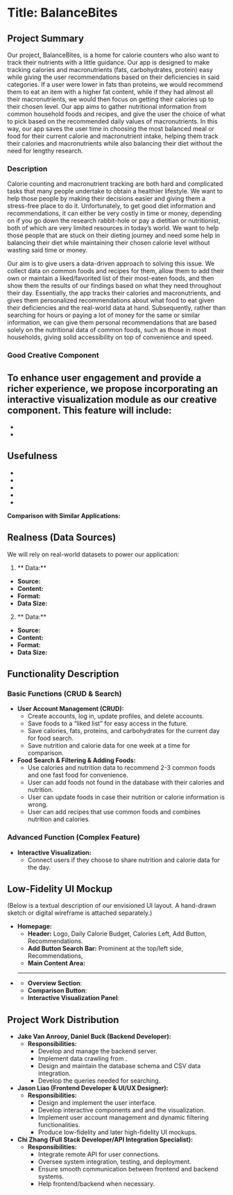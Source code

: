 # Title: BalanceBites

## Project Summary
Our project, BalanceBites, is a home for calorie counters who also want to track their nutrients with a little guidance. Our app is designed to make tracking calories and macronutrients (fats, carbohydrates, protein) easy while giving the user recommendations based on their deficiencies in said categories. If a user were lower in fats than proteins, we would recommend them to eat an item with a higher fat content, while if they had almost all their macronutrients, we would then focus on getting their calories up to their chosen level. Our app aims to gather nutritional information from common household foods and recipes, and give the user the choice of what to pick based on the recommended daily values of macronutrients. In this way, our app saves the user time in choosing the most balanced meal or food for their current calorie and macronutrient intake, helping them track their calories and macronutrients while also balancing their diet without the need for lengthy research. 

### Description
Calorie counting and macronutrient tracking are both hard and complicated tasks that many people undertake to obtain a healthier lifestyle. We want to help those people by making their decisions easier and giving them a stress-free place to do it. Unfortunately, to get good diet information and recommendations, it can either be very costly in time or money, depending on if you go down the research rabbit-hole or pay a dietitian or nutritionist, both of which are very limited resources in today’s world. We want to help those people that are stuck on their dieting journey and need some help in balancing their diet while maintaining their chosen calorie level without wasting said time or money.

Our aim is to give users a data-driven approach to solving this issue. We collect data on common foods and recipes for them, allow them to add their own or maintain a liked/favorited list of their most-eaten foods, and then show them the results of our findings based on what they need throughout their day. Essentially, the app tracks their calories and macronutrients, and gives them personalized recommendations about what food to eat given their deficiencies and the real-world data at hand. Subsequently, rather than searching for hours or paying a lot of money for the same or similar information, we can give them personal recommendations that are based solely on the nutritional data of common foods, such as those in most households, giving solid accessibility on top of convenience and speed.
  
### Good Creative Component
To enhance user engagement and provide a richer experience, we propose incorporating an interactive visualization module as our creative component. This feature will include:
- 
- 
- 

## Usefulness

- 
- 
- 
- 
- 
**Comparison with Similar Applications:**

## Realness (Data Sources)
We will rely on real-world datasets to power our application:
1. ** Data:**
- **Source:** 
- **Content:** 
- **Format:** 
- **Data Size:** 
2. ** Data:**
- **Source:** 
- **Content:** 
- **Format:**
- **Data Size:** 
  
## Functionality Description
  
### Basic Functions (CRUD & Search)
- **User Account Management (CRUD):**
  - Create accounts, log in, update profiles, and delete accounts.
  - Save foods to a “liked list” for easy access in the future.
  - Save calories, fats, proteins, and carbohydrates for the current day for food search.
  - Save nutrition and calorie data for one week at a time for comparison.
- **Food Search & Filtering & Adding Foods:**
  - Use calories and nutrition data to recommend 2-3 common foods and one fast food for convenience.
  - User can add foods not found in the database with their calories and nutrition.
  - User can update foods in case their nutrition or calorie information is wrong.
  - User can add recipes that use common foods and combines nutrition and calories.
### Advanced Function (Complex Feature)
- **Interactive Visualization:**
  - Connect users if they choose to share nutrition and calorie data for the day.
  
## Low-Fidelity UI Mockup
(Below is a textual description of our envisioned UI layout. A hand-drawn sketch or digital wireframe is attached separately.)
- **Homepage:**
  - **Header:** Logo, Daily Calorie Budget, Calories Left, Add Button, Recommendations.
  - **Add Button Search Bar:** Prominent at the top/left side, Recommendations, 
  - **Main Content Area:** 
- ****
  - **Overview Section**: 
  - **Comparison Button**: 
  - **Interactive Visualization Panel**: 

## Project Work Distribution
- **Jake Van Anrooy, Daniel Buck (Backend Developer):**
  - **Responsibilities:**
    - Develop and manage the backend server.
    - Implement data crawling from .
    - Design and maintain the database schema and CSV data integration.
    - Develop the queries needed for searching.
- **Jason Liao (Frontend Developer & UI/UX Designer):**
  - **Responsibilities:**
    - Design and implement the user interface.
    - Develop interactive components and and the visualization.
    - Implement user account management and dynamic filtering functionalities.
    - Produce low-fidelity and later high-fidelity UI mockups.
- **Chi Zhang (Full Stack Developer/API Integration Specialist):**
  - **Responsibilities:**
    - Integrate remote API for user connections.
    - Oversee system integration, testing, and deployment.
    - Ensure smooth communication between frontend and backend systems.
    - Help frontend/backend when necessary.
